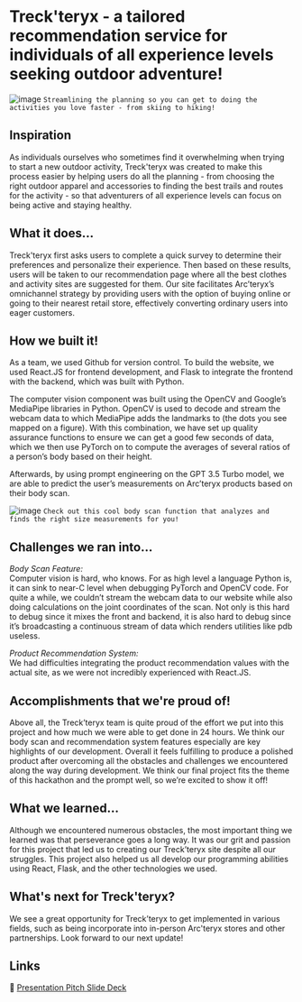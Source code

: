 # Treck'teryx - a tailored recommendation service for individuals of all experience levels seeking outdoor adventure!

![image](https://github.com/eva820/youCode-2024--Treck-teryx/assets/125091369/1f75ea9c-dbb9-418f-9ab0-ad7b17f9bdae)
`Streamlining the planning so you can get to doing the activities you love faster - from skiing to hiking!`

## Inspiration
As individuals ourselves who sometimes find it overwhelming when trying to start a new outdoor activity, Treck'teryx was created to make this process easier by helping users do all the planning - from choosing the right outdoor apparel and accessories to finding the best trails and routes for the activity - so that adventurers of all experience levels can focus on being active and staying healthy.

## What it does...
Treck'teryx first asks users to complete a quick survey to determine their preferences and personalize their experience. Then based on these results, users will be taken to our recommendation page where all the best clothes and activity sites are suggested for them. Our site facilitates Arc’teryx’s omnichannel strategy by providing users with the option of buying online or going to their nearest retail store, effectively converting ordinary users into eager customers.

## How we built it!
As a team, we used Github for version control. To build the website, we used React.JS for frontend development, and Flask to integrate the frontend with the backend, which was built with Python. 

The computer vision component was built using the OpenCV and Google’s MediaPipe libraries in Python. OpenCV is used to decode and stream the webcam data to which MediaPipe adds the landmarks to (the dots you see mapped on a figure). With this combination, we have set up quality assurance functions to ensure we can get a good few seconds of data, which we then use PyTorch on to compute the averages of several ratios of a person’s body based on their height.

Afterwards, by using prompt engineering on the GPT 3.5 Turbo model, we are able to predict the user’s measurements on Arc’teryx products based on their body scan. 

![image](https://github.com/eva820/youCode-2024--Treck-teryx/assets/125091369/c83949d2-6e32-45d9-a9e5-ff70e2a92c07)
`Check out this cool body scan function that analyzes and finds the right size measurements for you!`

## Challenges we ran into...
_Body Scan Feature:_  
Computer vision is hard, who knows. For as high level a language Python is, it can sink to near-C level when debugging PyTorch and OpenCV code. For quite a while, we couldn’t stream the webcam data to our website while also doing calculations on the joint coordinates of the scan. Not only is this hard to debug since it mixes the front and backend, it is also hard to debug since it’s broadcasting a continuous stream of data which renders utilities like pdb useless. 

_Product Recommendation System:_  
We had difficulties integrating the product recommendation values with the actual site, as we were not incredibly experienced with React.JS.

## Accomplishments that we're proud of!
Above all, the Treck’teryx team is quite proud of the effort we put into this project and how much we were able to get done in 24 hours. We think our body scan and recommendation system features especially are key highlights of our development. Overall it feels fulfilling to produce a polished product after overcoming all the obstacles and challenges we encountered along the way during development. We think our final project fits the theme of this hackathon and the prompt well, so we’re excited to show it off!

## What we learned…
Although we encountered numerous obstacles, the most important thing we learned was that perseverance goes a long way. It was our grit and passion for this project that led us to creating our Treck’teryx site despite all our struggles. This project also helped us all develop our programming abilities using React, Flask, and the other technologies we used.

## What's next for Treck'teryx?
We see a great opportunity for Treck’teryx to get implemented in various fields, such as being incorporate into in-person Arc'teryx stores and other partnerships. Look forward to our next update!

## Links
🦄 [Presentation Pitch Slide Deck](https://docs.google.com/presentation/d/1RZUA3sCIa3l3c5tdb7bksX2rSd9sgSCCIcjNVkj5_fQ/edit?usp=sharing)
